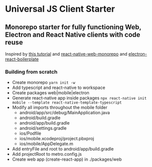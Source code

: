 # Universal JS Client Starter

## Monorepo starter for fully functioning Web, Electron and React Native clients with code reuse

Inspired by [this tutorial](https://dev.to/brunolemos/tutorial-100-code-sharing-between-ios-android--web-using-react-native-web-andmonorepo-4pej) and [react-native-web-monorepo](https://github.com/brunolemos/react-native-web-monorepo) and [electron-react-boilerplate](https://github.com/electron-react-boilerplate/electron-react-boilerplate)

### Building from scratch

- Create monorepo `yarn init -w`
- Add typescript and react-native to workspace
- Create packages web|mobile|electron
- Generate react-native app inside packages `npx react-native init mobile --template react-native-template-typescript`
- Modify all imports throughout the mobile folder
    - android/app/src/debug/MainApplication.java
    - android/build.gradle
    - android/app/build.gradle
    - android/settings.gradle
    - ios/Podfile
    - ios/mobile.xcodeproj/project.pbxproj
    - ios/mobile/AppDelegate.m
- Add entryFile and root to android/app/build.gradle
- Add projectRoot to metro.config.js
- Create web app (create-react-app) in ./packages/web
